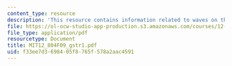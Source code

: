 ```yaml
---
content_type: resource
description: 'This resource contains information related to waves on the Gulf stream. '
file: https://ol-ocw-studio-app-production.s3.amazonaws.com/courses/12-804-large-scale-flow-dynamics-lab-fall-2009/f33ee7d3698405f8765f578a2aac4591_MIT12_804F09_gstr1.pdf
file_type: application/pdf
resourcetype: Document
title: MIT12_804F09_gstr1.pdf
uid: f33ee7d3-6984-05f8-765f-578a2aac4591
---
```

